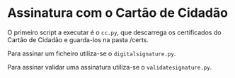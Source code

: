 # Assinatura com o Cartão de Cidadão

O primeiro script a executar é o `cc.py`, que descarrega os certificados do Cartão de Cidadão e guarda-los na pasta /certs.

Para assinar um ficheiro utiliza-se o `digitalsignature.py`.

Para assinar validar uma assinatura utiliza-se o `validatesignature.py`.